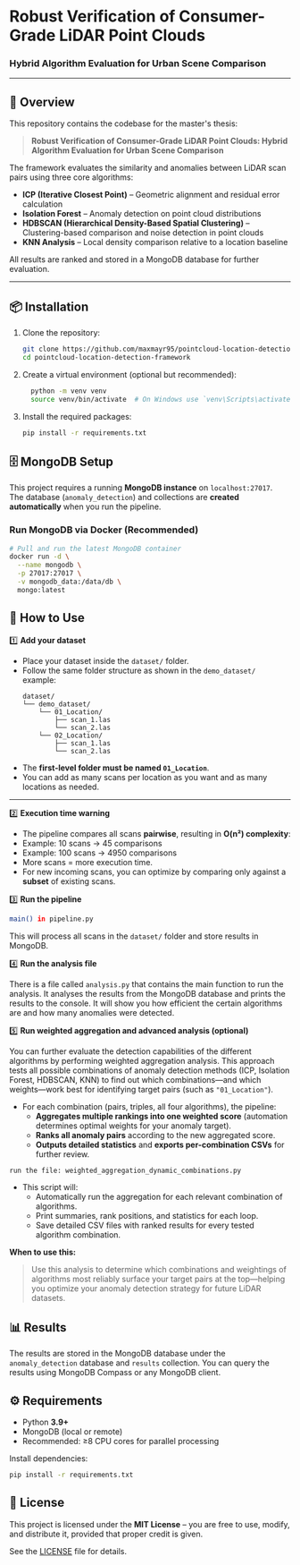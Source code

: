 # Robust Verification of Consumer-Grade LiDAR Point Clouds
### Hybrid Algorithm Evaluation for Urban Scene Comparison

---

## 📖 Overview

This repository contains the codebase for the master's thesis:

> **Robust Verification of Consumer-Grade LiDAR Point Clouds: Hybrid Algorithm Evaluation for Urban Scene Comparison**

The framework evaluates the similarity and anomalies between LiDAR scan pairs using three core algorithms:

- **ICP (Iterative Closest Point)** – Geometric alignment and residual error calculation  
- **Isolation Forest** – Anomaly detection on point cloud distributions
- **HDBSCAN (Hierarchical Density-Based Spatial Clustering)** – Clustering-based comparison and noise detection in point clouds
- **KNN Analysis** – Local density comparison relative to a location baseline  

All results are ranked and stored in a MongoDB database for further evaluation.


---

## 📦 Installation

1. Clone the repository:
   ```bash
   git clone https://github.com/maxmayr95/pointcloud-location-detection-framework.git
   cd pointcloud-location-detection-framework
    ```
2. Create a virtual environment (optional but recommended):
    ```bash
      python -m venv venv
      source venv/bin/activate  # On Windows use `venv\Scripts\activate`
      ```
3. Install the required packages:
   ```bash
   pip install -r requirements.txt
   ```
## 🗄️ MongoDB Setup

This project requires a running **MongoDB instance** on `localhost:27017`.  
The database (`anomaly_detection`) and collections are **created automatically** when you run the pipeline.

### Run MongoDB via Docker (Recommended)

```bash
# Pull and run the latest MongoDB container
docker run -d \
  --name mongodb \
  -p 27017:27017 \
  -v mongodb_data:/data/db \
  mongo:latest
```
## 📂 How to Use

1️⃣ **Add your dataset**

- Place your dataset inside the `dataset/` folder.
- Follow the same folder structure as shown in the `demo_dataset/` example:
    ```
    dataset/
    └── demo_dataset/
        └── 01_Location/
            ├── scan_1.las
            └── scan_2.las
        └── 02_Location/
            ├── scan_1.las
            └── scan_2.las
    ```
- The **first-level folder must be named `01_Location`**.
- You can add as many scans per location as you want and as many locations as needed.

---

2️⃣ **Execution time warning**

- The pipeline compares all scans **pairwise**, resulting in **O(n²) complexity**:
- Example: 10 scans → 45 comparisons
- Example: 100 scans → 4950 comparisons
- More scans = more execution time.
- For new incoming scans, you can optimize by comparing only against a **subset** of existing scans.

3️⃣  **Run the pipeline**
```bash
main() in pipeline.py 
```
This will process all scans in the `dataset/` folder and store results in MongoDB.

4️⃣ **Run the analysis file**

There is a file called `analysis.py` that contains the main function to run the analysis.
It analyses the results from the MongoDB database and prints the results to the console.
It will show you how efficient the certain algorithms are and how many anomalies were detected.

5️⃣ **Run weighted aggregation and advanced analysis (optional)**

You can further evaluate the detection capabilities of the different algorithms by performing weighted aggregation analysis. This approach tests all possible combinations of anomaly detection methods (ICP, Isolation Forest, HDBSCAN, KNN) to find out which combinations—and which weights—work best for identifying target pairs (such as `"01_Location"`).

- For each combination (pairs, triples, all four algorithms), the pipeline:
    - **Aggregates multiple rankings into one weighted score** (automation determines optimal weights for your anomaly target).
    - **Ranks all anomaly pairs** according to the new aggregated score.
    - **Outputs detailed statistics** and **exports per-combination CSVs** for further review.

```bash
run the file: weighted_aggregation_dynamic_combinations.py
```

- This script will:
    - Automatically run the aggregation for each relevant combination of algorithms.
    - Print summaries, rank positions, and statistics for each loop.
    - Save detailed CSV files with ranked results for every tested algorithm combination.

**When to use this:**
> Use this analysis to determine which combinations and weightings of algorithms most reliably surface your target pairs at the top—helping you optimize your anomaly detection strategy for future LiDAR datasets.



## 📊 Results
The results are stored in the MongoDB database under the `anomaly_detection` database and `results` collection.
You can query the results using MongoDB Compass or any MongoDB client.


## ⚙️ Requirements

- Python **3.9+**
- MongoDB (local or remote)
- Recommended: ≥8 CPU cores for parallel processing

Install dependencies:
```bash
pip install -r requirements.txt
```
## 📜 License

This project is licensed under the **MIT License** – you are free to use, modify, and distribute it, provided that proper credit is given.

See the [LICENSE](LICENSE) file for details.